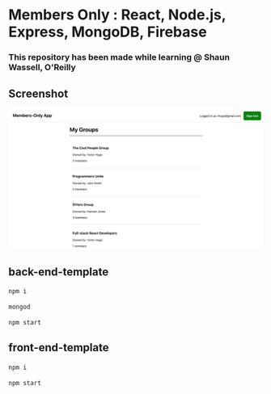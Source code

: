 #  Members Only : React, Node.js, Express, MongoDB, Firebase
### This repository has been made while learning @ Shaun Wassell, O'Reilly

## Screenshot
![Members-Only](.github/images/1.png)

## back-end-template
```bash
npm i
```
```bash
mongod
```
```bash
npm start
```

## front-end-template

```bash
npm i
```
```bash
npm start
```
